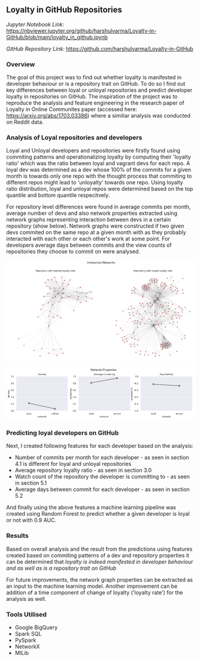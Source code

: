 ## Loyalty in GitHub Repositories 

*Jupyter Notebook Link:* <https://nbviewer.jupyter.org/github/harshulvarma/Loyalty-in-GitHub/blob/main/loyalty_in_github.ipynb>

*GitHub Repository Link:* <https://github.com/harshulvarma/Loyalty-in-GitHub>

### Overview

The goal of this project was to find out whether loyalty is manifested in developer behaviour or is a repository trait on GitHub. To do so I find out key differences between loyal or unloyal repositories and predict developer loyalty in repositories on GitHub. The inspiration of the project was to reproduce the analysis and feature engineering in the research paper of Loyalty in Online Communites paper (accessed here: <https://arxiv.org/abs/1703.03386>) where a similiar analysis was conducted on Reddit data.

### Analysis of Loyal repositories and developers

Loyal and Unloyal developers and repositories were firstly found using commiting patterns and operationalizing loyalty by computing their 'loyalty ratio' which was the ratio between loyal and vagrant devs for each repo. A loyal dev was determined as a dev whose 100% of the commits for a given month is towards only one repo with the thought process that commiting to different repos might lead to 'unloyalty' towards one repo. Using loyalty ratio distribution, loyal and unloyal repos were determined based on the top quantile and bottom quantile respecitvely.

For repository level differences were found in average commits per month, average number of devs and also network properties extracted using network graphs representing interaction between devs in a certain repository (show below). Network graphs were constructed if two given devs commited on the same repo at a given month with as they probably interacted with each other or each other's work at some point. For developers average days between commits and the view counts of repositories they choose to commit on were analysed.

<img src="loyal.png?raw=true"/>
<img src="loyal2.png?raw=true"/>

### Predicting loyal developers on GitHub

Next, I created following features for each developer based on the analysis:
- Number of commits per month for each developer - as seen in section 4.1 is different for loyal and unloyal repositories
- Average repository loyalty ratio - as seen in section 3.0
- Watch count of the repository the developer is committing to - as seen in section 5.1
- Average days between commit for each developer - as seen in section 5.2

And finally using the above features a machine learning pipeline was created using Random Forest to predict whether a given developer is loyal or not with 0.9 AUC.

### Results

Based on overall analysis and the result from the predictions using features created based on commiting patterns of a dev and repository properties it can be determined that *loyalty is indeed manifested in developer behaviour and as well as is a repository trait on GitHub*

For future improvements, the network graph properties can be extracted as an input to the machine learning model. Another improvement can be addition of a time component of change of loyalty ('loyalty rate') for the analysis as well.

### Tools Utilised
- Google BigQuery
- Spark SQL
- PySpark
- NetworkX
- MlLib
